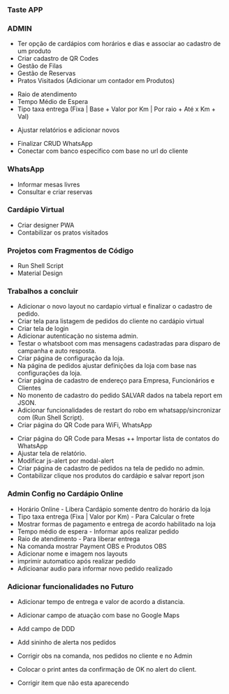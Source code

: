 ### Taste APP

### ADMIN 
+ Ter opção de cardápios com horários e dias e associar ao cadastro de um produto
+ Criar cadastro de QR Codes
+ Gestão de Filas
+ Gestão de Reservas 
+ Pratos Visitados (Adicionar um contador em Produtos)
- Raio de atendimento
- Tempo Médio de Espera 
- Tipo taxa entrega (Fixa | Base + Valor por Km | Por raio + Até x Km + Val) 
+ Ajustar relatórios e adicionar novos 
- Finalizar CRUD WhatsApp 
- Conectar com banco especifico com base no url do cliente

### WhatsApp
+ Informar mesas livres
+ Consultar e criar reservas 

### Cardápio Virtual 
+ Criar designer PWA 
+ Contabilizar os pratos visitados 

### Projetos com Fragmentos de Código
- Run Shell Script
- Material Design 

### Trabalhos a concluir
- Adicionar o novo layout no cardapio virtual e finalizar o cadastro de pedido.
- Criar tela para listagem de pedidos do cliente no cardápio virtual
- Criar tela de login
- Adicionar autenticação no sistema admin.
- Testar o whatsboot com mas mensagens cadastradas para disparo de campanha e auto resposta.
- Criar página de configuração da loja.
- Na página de pedidos ajustar definições da loja com base nas configurações da loja.
- Criar página de cadastro de endereço para Empresa, Funcionários e Clientes
- No monento de cadastro do pedido SALVAR dados na tabela report em JSON.
- Adicionar funcionalidades de restart do robo em whatsapp/sincronizar com (Run Shell Script).
- Criar página do QR Code para WiFi, WhatsApp
+ Criar página do QR Code para Mesas 
++ Importar lista de contatos do WhatsApp
+ Ajustar tela de relatório.
+ Modificar js-alert por modal-alert
+ Criar página de cadastro de pedidos na tela de pedido no admin.
+ Contabilizar clique nos produtos do cardápio e salvar report json 

### Admin Config no Cardápio Online
- Horário Online - Libera Cardápio somente dentro do horário da loja
- Tipo taxa entrega (Fixa | Valor por Km) - Para Calcular o frete
- Mostrar formas de pagamento e entrega de acordo habilitado na loja
- Tempo médio de espera - Informar após realizar pedido
- Raio de atendimento - Para liberar entrega
- Na comanda mostrar Payment OBS e Produtos OBS 
- Adicionar nome e imagem nos layouts
- imprimir automatico após realizar pedido 
- Adicioanar audio para informar novo pedido realizado 

### Adicionar funcionalidades no Futuro 
+ Adicionar tempo de entrega e valor de acordo a distancia. 
+ Adicionar campo de atuação com base no Google Maps



+ Add campo de DDD
+ Add sininho de alerta nos pedidos
+ Corrigir obs na comanda, nos pedidos no cliente e no Admin
+ Colocar o print antes da confirmação de OK no alert do client.
+ Corrigir item que não esta aparecendo